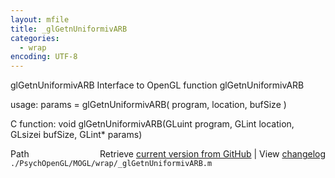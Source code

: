 ```yaml
---
layout: mfile
title: _glGetnUniformivARB
categories:
  - wrap
encoding: UTF-8
---
```


glGetnUniformivARB  Interface to OpenGL function glGetnUniformivARB

usage:  params = glGetnUniformivARB( program, location, bufSize )

C function:  void glGetnUniformivARB(GLuint program, GLint location, GLsizei bufSize, GLint\* params)


<div class="code_header" style="text-align:right;">
  <span style="float:left;">Path&nbsp;&nbsp;</span> <span class="counter">Retrieve <a href=
  "https://raw.github.com/Psychtoolbox-3/Psychtoolbox-3/beta/./PsychOpenGL/MOGL/wrap/_glGetnUniformivARB.m">current version from GitHub</a> | View <a href=
  "https://github.com/Psychtoolbox-3/Psychtoolbox-3/commits/beta/./PsychOpenGL/MOGL/wrap/_glGetnUniformivARB.m">changelog</a></span>
</div>
<div class="code">
  <code>./PsychOpenGL/MOGL/wrap/_glGetnUniformivARB.m</code>
</div>
